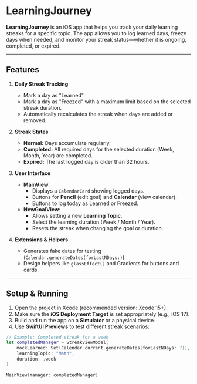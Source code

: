 # LearningJourney

**LearningJourney** is an iOS app that helps you track your daily learning streaks for a specific topic. The app allows you to log learned days, freeze days when needed, and monitor your streak status—whether it is ongoing, completed, or expired.

---

## Features

1. **Daily Streak Tracking**  
   - Mark a day as "Learned".  
   - Mark a day as "Freezed" with a maximum limit based on the selected streak duration.  
   - Automatically recalculates the streak when days are added or removed.

2. **Streak States**  
   - **Normal:** Days accumulate regularly.  
   - **Completed:** All required days for the selected duration (Week, Month, Year) are completed.  
   - **Expired:** The last logged day is older than 32 hours.

3. **User Interface**  
   - **MainView**:  
     - Displays a `CalendarCard` showing logged days.  
     - Buttons for **Pencil** (edit goal) and **Calendar** (view calendar).  
     - Buttons to log today as Learned or Freezed.  
   - **NewGoalView**:  
     - Allows setting a new **Learning Topic**.  
     - Select the learning duration (Week / Month / Year).  
     - Resets the streak when changing the goal or duration.

4. **Extensions & Helpers**  
   - Generates fake dates for testing (`Calendar.generateDates(forLastNDays:)`).  
   - Design helpers like `glassEffect()` and Gradients for buttons and cards.

---

## Setup & Running

1. Open the project in Xcode (recommended version: Xcode 15+).  
2. Make sure the **iOS Deployment Target** is set appropriately (e.g., iOS 17).  
3. Build and run the app on a **Simulator** or a physical device.  
4. Use **SwiftUI Previews** to test different streak scenarios:

```swift
// Example: Completed streak for a week
let completedManager = StreakViewModel(
    mockLearned: Set(Calendar.current.generateDates(forLastNDays: 7)),
    learningTopic: "Math",
    duration: .week
)

MainView(manager: completedManager)
